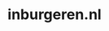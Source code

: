---
layout: post
title:  "inburgeren.nl"
internal_url:  "/dutchgov/inburgeren.nl.html"
subdomains_count: 9
all_subdomains_count: 12
urls_count: 4
ssl_rank: 0
http_rank: 69.5
url_link: /data/inburgeren.nl/urls.txt
all_subdomains_link: /data/inburgeren.nl/all_subdomains.txt
subdomains_link: /data/inburgeren.nl/subdomains.txt
categories: dutchgov
---